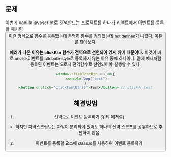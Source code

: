 ## **문제** 
이번에 vanilla javascript로 SPA만드는 프로젝트를 하다가 리액트에서 이벤트를 등록할 때처럼 <button onclick="clickBtn">이런 형식으로 함수를 등록했는데 분명히 함수를 정의했는데 not defined가 나왔다. 이유를 찾아보자.

**에러가 나온 이유는 clickBtn 함수가 전역으로 선언되어 있지 않기 때문이다.** 이것이 바로 onclick이벤트를 attribute-style로 등록하지 않는 이유 중에 하나이다. 밑에 예제처럼 등록된 이벤트는 오로지 전역함수로 선언되어야 실행할 수 있다.
```jsx
window.clickTestBtn = ()=>{
  console.log("test");
}
<button onclick="clickTestBtn()">Test</button> // click시 test
```

## **해결방법**
1. 전역으로 이벤트 등록하기 (위의 예처럼)
- 하지만 자바스크립트는 파일이 분리되어 있어도 하나의 전역 스코프를 공유하므로 추천하지 않음
2. 이벤트를 등록할 요소에 class,id를 사용하여 이벤트 등록하기

